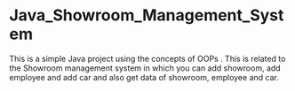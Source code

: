 # Java_Showroom_Management_System
This is a simple Java project using the concepts of OOPs . This is related to the Showroom management system in which you can add showroom, add employee and add car and also get data of showroom, employee and car. 
